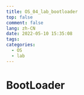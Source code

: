 ```yaml
---
title: OS_04_lab_bootloader
top: false
comment: false
lang: zh-CN
date: 2022-05-10 15:35:08
tags:
categories:
  - OS
  - lab
---
```


# BootLoader

